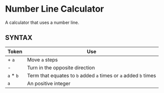 # Number Line Calculator

A calculator that uses a number line.

## SYNTAX

| Token   | Use    |
|--------------- | --------------- |
| + `a`   | Move `a` steps   |
| -   | Turn in the opposite direction   |
| `a` * `b`   | Term that equates to `b` added `a` times or `a` added `b` times   |
| `a`   | An positive integer   |

